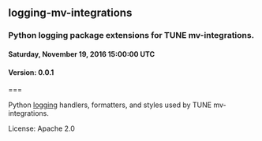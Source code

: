 <h2>logging-mv-integrations</h2>
<h3>Python logging package extensions for TUNE mv-integrations.</h3>
<h4>Saturday, November 19, 2016 15:00:00 UTC</h4>
<h4>Version: 0.0.1</h4>
===

Python <a href="https://docs.python.org/3/library/logging.html" target="_blank">logging</a> handlers, formatters, and styles used by TUNE mv-integrations.


License: Apache 2.0